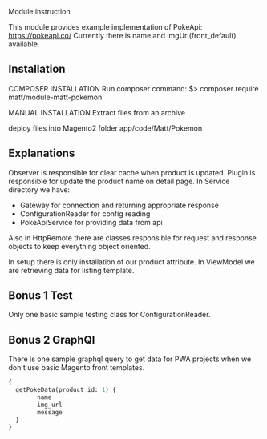 Module instruction

This module provides example implementation of PokeApi: https://pokeapi.co/
Currently there is name and imgUrl(front_default) available.

## Installation

COMPOSER INSTALLATION
Run composer command:
$> composer require matt/module-matt-pokemon

MANUAL INSTALLATION
Extract files from an archive

deploy files into Magento2 folder app/code/Matt/Pokemon

## Explanations

Observer is responsible for clear cache when product is updated.
Plugin is responsible for update the product name on detail page.
In Service directory we have:
- Gateway for connection and returning appropriate response
- ConfigurationReader for config reading
- PokeApiService for providing data from api

Also in HttpRemote there are classes responsible for request and response objects
to keep everything object oriented.

In setup there is only installation of our product attribute.
In ViewModel we are retrieving data for listing template.

## Bonus 1 Test

Only one basic sample testing class for ConfigurationReader.

## Bonus 2 GraphQl

There is one sample graphql query to get data for PWA projects when we don't use
basic Magento front templates.

```graphql endpoint
{
  getPokeData(product_id: 1) {
        name
        img_url
        message
  }
}
```
